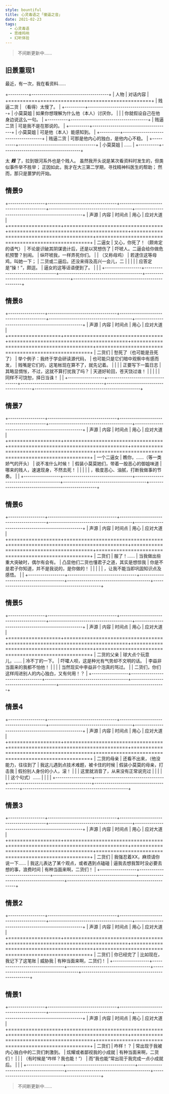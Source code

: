 ```yaml
---
style: bountiful
title: 心灵毒语之「傻逼之音」
date: 2021-02-23
tags:
  - 心灵毒语
  - 思维鸣响
  - 幻听体验
---
```


> 不间断更新中……

<div class="scenes">
<style>
@media only screen and (min-width: 1080px) {
  .markdown-body .scenes ~ .table>table td { padding: 0.1em 0.3em; }
  .markdown-body .scenes ~ .table>table th { width: calc(50% / 3); }
  .markdown-body .scenes ~ .table>table th:first-of-type { width: 14%; }
  .markdown-body .scenes ~ .table>table th:last-of-type, .markdown-body .scenes ~ .table>table td:last-of-type { width: 36%; border-left: solid 1px #888; }
}
</style>
</div>

## 旧景重现1

最近，有一次，我在看资料……

+----------+--------------------------------------+
| 人物     | 对话内容                             |
+==========+======================================+
| 贱逼二货 | （看得）太慢了。                     |
+----------+--------------------------------------+
| 小莫莫姐 | 如果你想理解为什么他（本人）讨厌你， |
|          | 你就假设自己在他身边说这么一句。     |
+----------+--------------------------------------+
| 贱逼二货 | 可是我不是在那说的。                 |
+----------+--------------------------------------+
| 小莫莫姐 | 可是他（本人）能感知到。             |
+----------+--------------------------------------+
| 贱逼二货 | 可那是他内心的独白，是他内心不稳。   |
+----------+--------------------------------------+
| 小莫莫姐 | ……                                 |
+----------+--------------------------------------+

太 ***贱***  了，拉到银河系外也是个贱人。
虽然我开头说是某次看资料时发生的，但类似事件举不胜举；
正因如此，我才在大三第二学期，寻找精神科医生的帮助；
然而，那只是噩梦的开始。

## 情景9

+------------------+----------------------------------+-----------------------------------------+-----------------------------------------+----------------------------------------------------+
| 声源             | 内容                             | 时间点                                  | 用心                                    | 应对大道                                           |
+==================+==================================+=========================================+=========================================+====================================================+
| 二逼女           | 又心，你死了！（颇肯定的语气）   | 不论是识破其阴谋诡计后，还是以冥想伤了  | 吓唬人。二逼会给你做危机预警？别闹。    | 纵吓唬我，一样弄死你们。                           |
| （又称母鸡）     | 若逮住这等母鸡，叫她一下；       | 二货或二逼后。还没来得及高兴一会儿，二  |                                         |                                                    |
|                  | 应答定是“操！”，颇逗。         | 逼女的这等话语便到了。                  |                                         |                                                    |
+------------------+----------------------------------+-----------------------------------------+-----------------------------------------+----------------------------------------------------+

## 情景8

+------------------+----------------------------------+-----------------------------------------+-----------------------------------------+----------------------------------------------------+
| 声源             | 内容                             | 时间点                                  | 用心                                    | 应对大道                                           |
+==================+==================================+=========================================+=========================================+====================================================+
| 二货们           | 愁死了（也可能是丑死了）         | 举个例子：我终于学会研读源代码，        | 也可能只是它们暗中观察中有感而发，      | 贱嘴是它们的，这笔帐现在算不了，就先记着。         |
|                  |                                  | 正要写下一篇日志                        | 其略显惆怅，不过，这就不算打扰我了吗？  | 天道好轮回，苍天饶过谁！                           |
|                  |                                  |                                         | 同样不可饶恕，择日当诛！                |                                                    |
+------------------+----------------------------------+-----------------------------------------+-----------------------------------------+----------------------------------------------------+

## 情景7

+------------------+----------------------------------+-----------------------------------------+-----------------------------------------+----------------------------------------------------+
| 声源             | 内容                             | 时间点                                  | 用心                                    | 应对大道                                           |
+==================+==================================+=========================================+=========================================+====================================================+
| 一个二逼女       | 瞧你，……（等一类娇气的开头）   | 说不准什么时候！                        | 假装小莫莫她们，带着一股恶心的御姐味道  | 哪来的贱人，速速现身，不然去死！                   |
|                  |                                  |                                         | ，极度恶心、油腻，打断我做事的节奏。    |                                                    |
+------------------+----------------------------------+-----------------------------------------+-----------------------------------------+----------------------------------------------------+

## 情景6

+------------------+----------------------------------+-----------------------------------------+-----------------------------------------+----------------------------------------------------+
| 声源             | 内容                             | 时间点                                  | 用心                                    | 应对大道                                           |
+==================+==================================+=========================================+=========================================+====================================================+
| 二货们           | 服了！……                       | 当我做出些重大突破时，偶尔有会有。      | 凸显他们二货也懂君子之道，其实是想惊我  | 你是不是君子你知道，并不是我说的，是你做的！       |
|                  |                                  |                                         | ，让我不能当即巩固知识点及感悟。        |                                                    |
+------------------+----------------------------------+-----------------------------------------+-----------------------------------------+----------------------------------------------------+

## 情景5

+------------------+----------------------------------+-----------------------------------------+-----------------------------------------+----------------------------------------------------+
| 声源             | 内容                             | 时间点                                  | 用心                                    | 应对大道                                           |
+==================+==================================+=========================================+=========================================+====================================================+
| 二货的父亲       | 球大点个玩意儿，……             | 冷不丁的一下。                          | 吓嚯人呗，这是种光有气势却不文明的话。  | 李益非当面来的我都不怕他！                         |
|                  |                                  | 当然现实中李益非个泡真的骂过。          |                                         | 二货们，你们这样闯进别人的内心独白，又有何用！？   |
+------------------+----------------------------------+-----------------------------------------+-----------------------------------------+----------------------------------------------------+

## 情景4

+------------------+----------------------------------+-----------------------------------------+-----------------------------------------+----------------------------------------------------+
| 声源             | 内容                             | 时间点                                  | 用心                                    | 应对大道                                           |
+==================+==================================+=========================================+=========================================+====================================================+
| 二货的母亲       | 还看不出来，（他没能力，往往到了 | 我这儿遇到点技术难题，被卡住的时候      | 假装小莫莫的母亲，打击我                | 假扮别人身份的小人，滚！                           |
|                  | 这里就消音了，从来没有正常说完过 |                                         |                                         |                                                    |
|                  | 这个句式）……                   |                                         |                                         |                                                    |
+------------------+----------------------------------+-----------------------------------------+-----------------------------------------+----------------------------------------------------+

## 情景3

+------------------+----------------------------------+-----------------------------------------+-----------------------------------------+----------------------------------------------------+
| 声源             | 内容                             | 时间点                                  | 用心                                    | 应对大道                                           |
+==================+==================================+=========================================+=========================================+====================================================+
| 二货们           | 我强忍着XX，麻烦请你说一下……   | 我这儿表达了某个观点，或者遇到点磕碰    | 逼我去想我暂时没必要去想的事，浪费时间  | 有种当面来啊，二货们！                             |
+------------------+----------------------------------+-----------------------------------------+-----------------------------------------+----------------------------------------------------+

## 情景2

+------------------+----------------------------------+-----------------------------------------+-----------------------------------------+----------------------------------------------------+
| 声源             | 内容                             | 时间点                                  | 用心                                    | 应对大道                                           |
+==================+==================================+=========================================+=========================================+====================================================+
| 二货们           | 你已经完了                       | 比如现在，我记下了这笔账                | 威胁我                                  | 有种当面来啊，二货们！                             |
+------------------+----------------------------------+-----------------------------------------+-----------------------------------------+----------------------------------------------------+

## 情景1

+------------------+----------------------------------+-----------------------------------------+-----------------------------------------+----------------------------------------------------+
| 声源             | 内容                             | 时间点                                  | 用心                                    | 应对大道                                           |
+==================+==================================+=========================================+=========================================+====================================================+
| 二货们           | 咋样！？                         | 常出现于我被内心独白中的二货们刺激到。  | 炫耀或者鄙视我的小成就                  | 有种当面来啊，二货们！                             |
|                  | （有时候是“咋样？我也能！”）     | 而“我也能”常出现于我完成一点小成就后。  |                                         |                                                    |
+------------------+----------------------------------+-----------------------------------------+-----------------------------------------+----------------------------------------------------+

> 不间断更新中……
